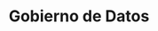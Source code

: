 ---
layout: default
title: Gobierno de Datos
has_children: true
parent: Data Science
grand_parent: Taxonomía
---